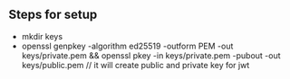 ## Steps for setup

- mkdir keys
- openssl genpkey -algorithm ed25519 -outform PEM -out keys/private.pem && openssl pkey -in keys/private.pem -pubout -out keys/public.pem // it will create public and private key for jwt